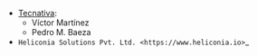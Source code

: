 - [Tecnativa](https://www.tecnativa.com):
  - Víctor Martínez
  - Pedro M. Baeza
- `Heliconia Solutions Pvt. Ltd. <https://www.heliconia.io>`_
